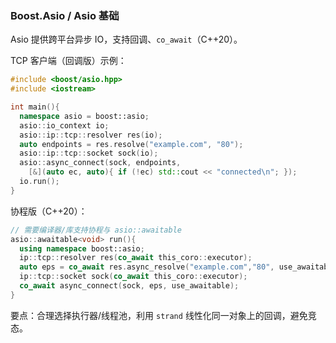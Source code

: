 ### Boost.Asio / Asio 基础

Asio 提供跨平台异步 IO，支持回调、`co_await`（C++20）。

TCP 客户端（回调版）示例：

```cpp
#include <boost/asio.hpp>
#include <iostream>

int main(){
  namespace asio = boost::asio;
  asio::io_context io;
  asio::ip::tcp::resolver res(io);
  auto endpoints = res.resolve("example.com", "80");
  asio::ip::tcp::socket sock(io);
  asio::async_connect(sock, endpoints,
    [&](auto ec, auto){ if (!ec) std::cout << "connected\n"; });
  io.run();
}
```

协程版（C++20）：

```cpp
// 需要编译器/库支持协程与 asio::awaitable
asio::awaitable<void> run(){
  using namespace boost::asio;
  ip::tcp::resolver res(co_await this_coro::executor);
  auto eps = co_await res.async_resolve("example.com","80", use_awaitable);
  ip::tcp::socket sock(co_await this_coro::executor);
  co_await async_connect(sock, eps, use_awaitable);
}
```

要点：合理选择执行器/线程池，利用 `strand` 线性化同一对象上的回调，避免竞态。

